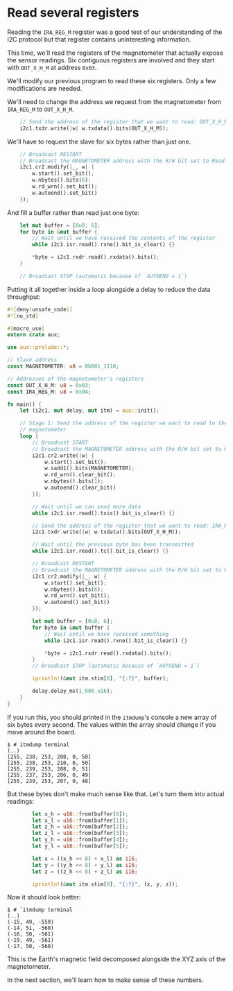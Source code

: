 # Read several registers

Reading the `IRA_REG_M` register was a good test of our understanding of the I2C protocol but that
register contains uninteresting information.

This time, we'll read the registers of the magnetometer that actually expose the sensor readings.
Six contiguous registers are involved and they start with `OUT_X_H_M` at address `0x03`.

We'll modify our previous program to read these six registers. Only a few modifications are needed.

We'll need to change the address we request from the magnetometer from `IRA_REG_M` to `OUT_X_H_M`.

``` rust
    // Send the address of the register that we want to read: OUT_X_H_M
    i2c1.txdr.write(|w| w.txdata().bits(OUT_X_H_M));
```

We'll have to request the slave for six bytes rather than just one.

``` rust
    // Broadcast RESTART
    // Broadcast the MAGNETOMETER address with the R/W bit set to Read
    i2c1.cr2.modify(|_, w| {
        w.start().set_bit();
        w.nbytes().bits(6);
        w.rd_wrn().set_bit();
        w.autoend().set_bit()
    });
```

And fill a buffer rather than read just one byte:

``` rust
    let mut buffer = [0u8; 6];
    for byte in &mut buffer {
        // Wait until we have received the contents of the register
        while i2c1.isr.read().rxne().bit_is_clear() {}

        *byte = i2c1.rxdr.read().rxdata().bits();
    }

    // Broadcast STOP (automatic because of `AUTOEND = 1`)
```

Putting it all together inside a loop alongside a delay to reduce the data throughput:

``` rust
#![deny(unsafe_code)]
#![no_std]

#[macro_use]
extern crate aux;

use aux::prelude::*;

// Slave address
const MAGNETOMETER: u8 = 0b001_1110;

// Addresses of the magnetometer's registers
const OUT_X_H_M: u8 = 0x03;
const IRA_REG_M: u8 = 0x0A;

fn main() {
    let (i2c1, mut delay, mut itm) = aux::init();

    // Stage 1: Send the address of the register we want to read to the
    // magnetometer
    loop {
        // Broadcast START
        // Broadcast the MAGNETOMETER address with the R/W bit set to Write
        i2c1.cr2.write(|w| {
            w.start().set_bit();
            w.sadd1().bits(MAGNETOMETER);
            w.rd_wrn().clear_bit();
            w.nbytes().bits(1);
            w.autoend().clear_bit()
        });

        // Wait until we can send more data
        while i2c1.isr.read().txis().bit_is_clear() {}

        // Send the address of the register that we want to read: IRA_REG_M
        i2c1.txdr.write(|w| w.txdata().bits(OUT_X_H_M));

        // Wait until the previous byte has been transmitted
        while i2c1.isr.read().tc().bit_is_clear() {}

        // Broadcast RESTART
        // Broadcast the MAGNETOMETER address with the R/W bit set to Read
        i2c1.cr2.modify(|_, w| {
            w.start().set_bit();
            w.nbytes().bits(6);
            w.rd_wrn().set_bit();
            w.autoend().set_bit()
        });

        let mut buffer = [0u8; 6];
        for byte in &mut buffer {
            // Wait until we have received something
            while i2c1.isr.read().rxne().bit_is_clear() {}

            *byte = i2c1.rxdr.read().rxdata().bits();
        }
        // Broadcast STOP (automatic because of `AUTOEND = 1`)

        iprintln!(&mut itm.stim[0], "{:?}", buffer);

        delay.delay_ms(1_000_u16);
    }
}
```

If you run this, you should printed in the `itmdump`'s console a new array of six bytes every
second. The values within the array should change if you move around the board.

``` console
$ # itmdump terminal
(..)
[255, 238, 253, 208, 0, 50]
[255, 238, 253, 210, 0, 50]
[255, 239, 253, 208, 0, 51]
[255, 237, 253, 206, 0, 49]
[255, 239, 253, 207, 0, 48]
```

But these bytes don't make much sense like that. Let's turn them into actual readings:

``` rust
        let x_h = u16::from(buffer[0]);
        let x_l = u16::from(buffer[1]);
        let z_h = u16::from(buffer[2]);
        let z_l = u16::from(buffer[3]);
        let y_h = u16::from(buffer[4]);
        let y_l = u16::from(buffer[5]);

        let x = ((x_h << 8) + x_l) as i16;
        let y = ((y_h << 8) + y_l) as i16;
        let z = ((z_h << 8) + z_l) as i16;

        iprintln!(&mut itm.stim[0], "{:?}", (x, y, z));
```

Now it should look better:

``` console
$ # `itmdump terminal
(..)
(-15, 49, -559)
(-14, 51, -560)
(-16, 50, -561)
(-19, 49, -561)
(-17, 50, -560)
```

This is the Earth's magnetic field decomposed alongside the XYZ axis of the magnetometer.

In the next section, we'll learn how to make sense of these numbers.
